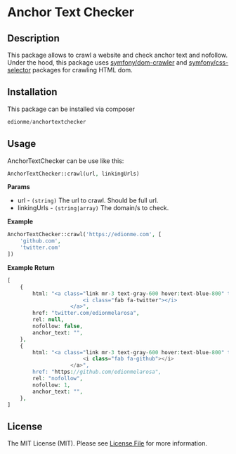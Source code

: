 # Anchor Text Checker

## Description
This package allows to crawl a website and check anchor text and nofollow.
Under the hood, this package uses [symfony/dom-crawler](https://symfony.com/doc/current/components/dom_crawler.html) and [symfony/css-selector](https://symfony.com/doc/current/components/css_selector.html) packages for crawling HTML dom.

## Installation
This package can be installed via composer
```php
edionme/anchortextchecker
```

## Usage
AnchorTextChecker can be use like this:
```php
AnchorTextChecker::crawl(url, linkingUrls)
```

**Params**

* url - `(string)` The url to crawl. Should be full url.
* linkingUrls - `(string|array)` The domain/s to check.

**Example**
```php
AnchorTextChecker::crawl('https://edionme.com', [
    'github.com',
    'twitter.com'
])
```

**Example Return**
```php
[
    {
        html: "<a class="link mr-3 text-gray-600 hover:text-blue-800" target="_blank" href="twitter.com/edionmelarosa">
                        <i class="fab fa-twitter"></i>
                    </a>",
        href: "twitter.com/edionmelarosa",
        rel: null,
        nofollow: false,
        anchor_text: "",
    },
    {
        html: "<a class="link mr-3 text-gray-600 hover:text-blue-800" target="_blank" rel="nofollow" href="https://github.com/edionmelarosa">
                        <i class="fab fa-github"></i>
                    </a>",
        href: "https://github.com/edionmelarosa",
        rel: "nofollow",
        nofollow: 1,
        anchor_text: "",
    },
]
```

## License

The MIT License (MIT). Please see [License File](LICENSE.md) for more information.